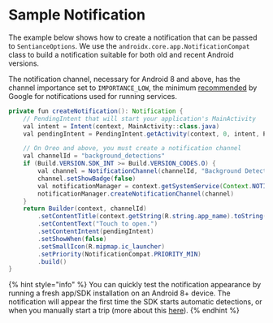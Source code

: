 # Sample Notification

The example below shows how to create a notification that can be passed to `SentianceOptions`. We use the `androidx.core.app.NotificationCompat` class to build a notification suitable for both old and recent Android versions.

The notification channel, necessary for Android 8 and above, has the channel importance set to `IMPORTANCE_LOW`, the minimum [recommended](https://developer.android.com/reference/android/app/NotificationManager#IMPORTANCE\_MIN) by Google for notifications used for running services.

```java
private fun createNotification(): Notification {
    // PendingIntent that will start your application's MainActivity
    val intent = Intent(context, MainActivity::class.java)
    val pendingIntent = PendingIntent.getActivity(context, 0, intent, PendingIntent.FLAG_IMMUTABLE)

    // On Oreo and above, you must create a notification channel
    val channelId = "background_detections"
    if (Build.VERSION.SDK_INT >= Build.VERSION_CODES.O) {
        val channel = NotificationChannel(channelId, "Background Detections", NotificationManager.IMPORTANCE_LOW)
        channel.setShowBadge(false)
        val notificationManager = context.getSystemService(Context.NOTIFICATION_SERVICE) as NotificationManager
        notificationManager.createNotificationChannel(channel)
    }
    return Builder(context, channelId)
        .setContentTitle(context.getString(R.string.app_name).toString() + " is running")
        .setContentText("Touch to open.")
        .setContentIntent(pendingIntent)
        .setShowWhen(false)
        .setSmallIcon(R.mipmap.ic_launcher)
        .setPriority(NotificationCompat.PRIORITY_MIN)
        .build()
}
```

{% hint style="info" %}
You can quickly test the notification appearance by running a fresh app/SDK installation on an Android 8+ device. The notification will appear the first time the SDK starts automatic detections, or when you manually start a trip (more about this [here](../controlled-detections/automatic-detections-with-forced-trips.md)).
{% endhint %}

